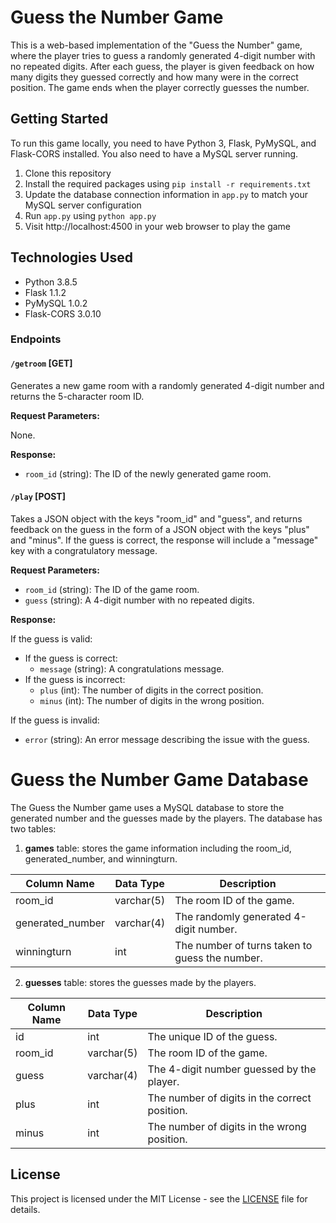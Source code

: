 # Guess the Number Game

This is a web-based implementation of the "Guess the Number" game, where the player tries to guess a randomly generated 4-digit number with no repeated digits. After each guess, the player is given feedback on how many digits they guessed correctly and how many were in the correct position. The game ends when the player correctly guesses the number.

## Getting Started

To run this game locally, you need to have Python 3, Flask, PyMySQL, and Flask-CORS installed. You also need to have a MySQL server running.

1. Clone this repository
2. Install the required packages using `pip install -r requirements.txt`
3. Update the database connection information in `app.py` to match your MySQL server configuration
4. Run `app.py` using `python app.py`
5. Visit http://localhost:4500 in your web browser to play the game


## Technologies Used

- Python 3.8.5
- Flask 1.1.2
- PyMySQL 1.0.2
- Flask-CORS 3.0.10


### Endpoints

#### `/getroom` [GET]

Generates a new game room with a randomly generated 4-digit number and returns the 5-character room ID.

**Request Parameters:**

None.

**Response:**

- `room_id` (string): The ID of the newly generated game room.

#### `/play` [POST]

Takes a JSON object with the keys "room_id" and "guess", and returns feedback on the guess in the form of a JSON object with the keys "plus" and "minus". If the guess is correct, the response will include a "message" key with a congratulatory message.

**Request Parameters:**

- `room_id` (string): The ID of the game room.
- `guess` (string): A 4-digit number with no repeated digits.

**Response:**

If the guess is valid:

- If the guess is correct:
    - `message` (string): A congratulations message.
- If the guess is incorrect:
    - `plus` (int): The number of digits in the correct position.
    - `minus` (int): The number of digits in the wrong position.

If the guess is invalid:

- `error` (string): An error message describing the issue with the guess.


# Guess the Number Game Database

The Guess the Number game uses a MySQL database to store the generated number and the guesses made by the players. The database has two tables:

1. **games** table: stores the game information including the room_id, generated_number, and winningturn.

| Column Name      | Data Type | Description                               |
|------------------|-----------|--------------------------------------------|
| room_id            | varchar(5) | The room ID of the game.                       |
| generated_number | varchar(4) | The randomly generated 4-digit number. |
| winningturn       | int           | The number of turns taken to guess the number. |

2. **guesses** table: stores the guesses made by the players.

| Column Name      | Data Type | Description                                       |
|------------------|-----------|----------------------------------------------------|
| id                    | int           | The unique ID of the guess.                                  |
| room_id            | varchar(5) | The room ID of the game.                                        |
| guess               | varchar(4) | The 4-digit number guessed by the player.          |
| plus                 | int           | The number of digits in the correct position.        |
| minus              | int           | The number of digits in the wrong position.      |



## License

This project is licensed under the MIT License - see the [LICENSE](LICENSE) file for details.
